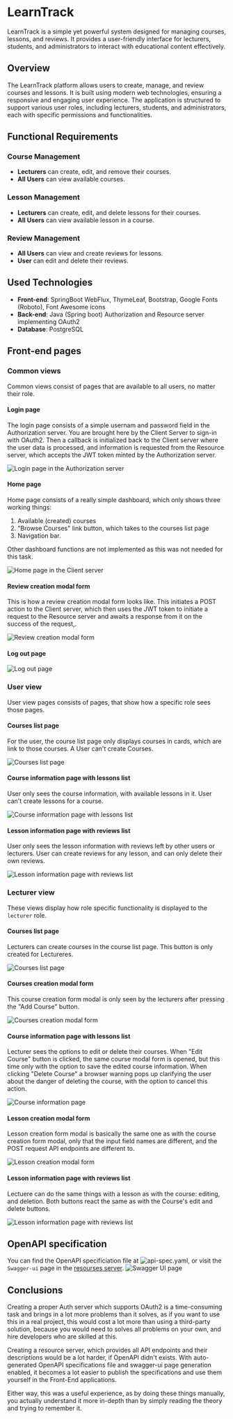 # LearnTrack

LearnTrack is a simple yet powerful system designed for managing courses, lessons, and reviews. It provides a user-friendly interface for lecturers, students, and administrators to interact with educational content effectively.

## Overview

The LearnTrack platform allows users to create, manage, and review courses and lessons. It is built using modern web technologies, ensuring a responsive and engaging user experience. The application is structured to support various user roles, including lecturers, students, and administrators, each with specific permissions and functionalities.

## Functional Requirements

### Course Management

- **Lecturers** can create, edit, and remove their courses.
- **All Users** can view available courses.

### Lesson Management

- **Lecturers** can create, edit, and delete lessons for their courses.
- **All Users** can view available lesson in a course.

### Review Management

- **All Users** can view and create reviews for lessons.
- **User** can edit and delete their reviews.

## Used Technologies

- **Front-end**: SpringBoot WebFlux, ThymeLeaf, Bootstrap, Google Fonts (Roboto), Font Awesome icons
- **Back-end**: Java (Spring boot) Authorization and Resource server implementing OAuth2
- **Database**: PostgreSQL

## Front-end pages

### Common views

Common views consist of pages that are available to all users, no matter their role.

#### Login page

The login page consists of a simple usernam and password field in the Authorization server. You are brought here by the Client Server to sign-in with OAuth2. Then a callback is initialized back to the Client server where the user data is processed, and information is requested from the Resource server, which accepts the JWT token minted by the Authorization server.

![Login page in the Authorization server](image.png)

#### Home page

Home page consists of a really simple dashboard, which only shows three working things:

1. Available (created) courses
2. "Browse Courses" link button, which takes to the courses list page
3. Navigation bar.

Other dashboard functions are not implemented as this was not needed for this task.

![Home page in the Client server](image-1.png)

#### Review creation modal form

This is how a review creation modal form looks like. This initiates a POST action to the Client server, which then uses the JWT token to initiate a request to the Resource server and awaits a response from it on the success of the request,.

![Review creation modal form](image-7.png)

#### Log out page

![Log out page](image-12.png)

### User view

User view pages consists of pages, that show how a specific role sees those pages.

#### Courses list page

For the user, the course list page only displays courses in cards, which are link to those courses. A User can't create Courses.

![Courses list page](image-9.png)

#### Course information page with lessons list

User only sees the course information, with available lessons in it. User can't create lessons for a course.

![Course information page with lessons list](image-10.png)

#### Lesson information page with reviews list

User only sees the lesson information with reviews left by other users or lecturers. User can create reviews for any lesson, and can only delete their own reviews.

![Lesson information page with reviews list](image-11.png)

### Lecturer view

These views display how role specific functionality is displayed to the `lecturer` role.

#### Courses list page

Lecturers can create courses in the course list page. This button is only created for Lectureres.

![Courses list page](image-2.png)

#### Courses creation modal form

This course creation form modal is only seen by the lecturers after pressing the "Add Course" button.

![Courses creation modal form](image-3.png)

#### Course information page with lessons list

Lecturer sees the options to edit or delete their courses. When "Edit Course" button is clicked, the same course modal form is opened, but this time only with the option to save the edited course information. When clicking "Delete Course" a browser warning pops up clarifying the user about the danger of deleting the course, with the option to cancel this action.

![Course information page](image-4.png)

#### Lesson creation modal form

Lesson creation form modal is basically the same one as with the course creation form modal, only that the input field names are different, and the POST request API endpoints are different to.

![Lesson creation modal form](image-5.png)

#### Lesson information page with reviews list

Lectuere can do the same things with a lesson as with the course: editing, and deletion. Both buttons react the same as with the Course's edit and delete buttons.

![Lesson information page with reviews list](image-8.png)

## OpenAPI specification

You can find the OpenAPI specificiation file at ![api-spec.yaml](api-spec.yaml), or visit the `Swagger-ui` page in the [resourses server](https://learntrack-resource-server-qq87t.ondigitalocean.app/swagger-ui/index.html).
![Swagger UI page](image-13.png)

## Conclusions

Creating a proper Auth server which supports OAuth2 is a time-consuming task and brings in a lot more problems than it solves, as if you want to use this in a real project, this would cost a lot more than using a third-party solution, because you would need to solves all problems on your own, and hire developers who are skilled at this.

Creating a resource server, which provides all API endpoints and their descriptions would be a lot harder, if OpenAPI didn't exists. With auto-generated OpenAPI specifications file and swagger-ui page generation enabled, it becomes a lot easier to publish the specifications and use them yourself in the Front-End applications.

Either way, this was a useful experience, as by doing these things manually, you actually understand it more in-depth than by simply reading the theory and trying to remember it.